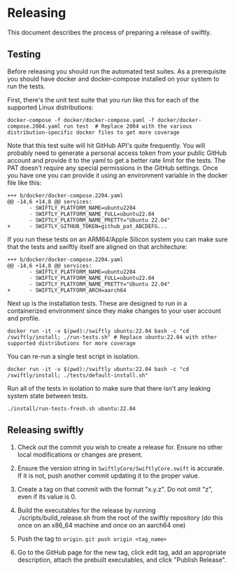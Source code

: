 # Releasing

This document describes the process of preparing a release of swiftly.

## Testing

Before releasing you should run the automated test suites. As a prerequisite you should have docker and docker-compose installed on your system to run the tests.

First, there's the unit test suite that you run like this for each of the supported Linux distributions:
```
docker-compose -f docker/docker-compose.yaml -f docker/docker-compose.2004.yaml run test  # Replace 2004 with the various distribution-specific docker files to get more coverage
```

Note that this test suite will hit GitHub API's quite frequently. You will probably need to generate a personal access token from your public GitHub account
and provide it to the yaml to get a better rate limit for the tests. The PAT doesn't require any special permissions in the GitHub settings. Once you have
one you can provide it using an environment variable in the docker file like this:

```
+++ b/docker/docker-compose.2204.yaml
@@ -14,6 +14,8 @@ services:
       - SWIFTLY_PLATFORM_NAME=ubuntu2204
       - SWIFTLY_PLATFORM_NAME_FULL=ubuntu22.04
       - SWIFTLY_PLATFORM_NAME_PRETTY="Ubuntu 22.04"
+      - SWIFTLY_GITHUB_TOKEN=github_pat_ABCDEFG...
```

If you run these tests on an ARM64/Apple Silicon system you can make sure that the tests and swiftly itself are aligned on that architecture:

```
+++ b/docker/docker-compose.2204.yaml
@@ -14,6 +14,8 @@ services:
       - SWIFTLY_PLATFORM_NAME=ubuntu2204
       - SWIFTLY_PLATFORM_NAME_FULL=ubuntu22.04
       - SWIFTLY_PLATFORM_NAME_PRETTY="Ubuntu 22.04"
+      - SWIFTLY_PLATFORM_ARCH=aarch64
```

Next up is the installation tests. These are designed to run in a containerized environment since they make changes to your user account and
profile.

```
docker run -it -v $(pwd):/swiftly ubuntu:22.04 bash -c "cd /swiftly/install; ./run-tests.sh" # Replace ubuntu:22.04 with other supported distributions for more coverage
```

You can re-run a single test script in isolation.

```
docker run -it -v $(pwd):/swiftly ubuntu:22.04 bash -c "cd /swiftly/install; ./tests/default-install.sh"
```

Run all of the tests in isolation to make sure that there isn't any leaking system state between tests.

```
./install/run-tests-fresh.sh ubuntu:22.04
```

## Releasing swiftly

1. Check out the commit you wish to create a release for. Ensure no other local modifications or changes are present.

2. Ensure the version string in `SwiftlyCore/SwiftlyCore.swift` is accurate. If it is not, push another commit updating it to the proper value.

3. Create a tag on that commit with the format "x.y.z". Do not omit "z", even if its value is 0.

4. Build the executables for the release by running ./scripts/build_release.sh from the root of the swiftly repository (do this once on an x86_64 machine and once on an aarch64 one)

5. Push the tag to `origin`. `git push origin <tag_name>`

6. Go to the GitHub page for the new tag, click edit tag, add an appropriate description, attach the prebuilt executables, and click "Publish Release".

